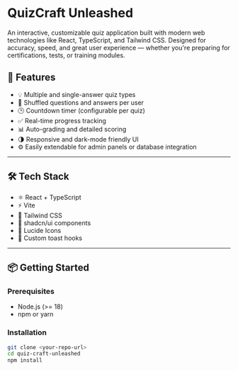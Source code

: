 # QuizCraft Unleashed

An interactive, customizable quiz application built with modern web technologies like React, TypeScript, and Tailwind CSS. Designed for accuracy, speed, and great user experience — whether you're preparing for certifications, tests, or training modules.

## 🚀 Features

- 💡 Multiple and single-answer quiz types
- 🧠 Shuffled questions and answers per user
- 🕒 Countdown timer (configurable per quiz)
- ✅ Real-time progress tracking
- 📊 Auto-grading and detailed scoring
- 🌗 Responsive and dark-mode friendly UI
- ⚙️ Easily extendable for admin panels or database integration

---

## 🛠 Tech Stack

- ⚛️ React + TypeScript
- ⚡ Vite
- 🎨 Tailwind CSS
- 🧩 shadcn/ui components
- 🧪 Lucide Icons
- 🍞 Custom toast hooks

---

## 📦 Getting Started

### Prerequisites

- Node.js (>= 18)
- npm or yarn

### Installation

```bash
git clone <your-repo-url>
cd quiz-craft-unleashed
npm install
